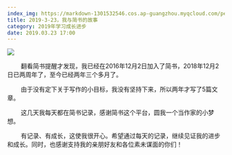 ```yaml
---
index_img: https://markdown-1301532546.cos.ap-guangzhou.myqcloud.com/peipei_blog/20210921143946.jpeg
title: 2019-3-23，我与简书的故事
category: 2019年学习成长进步
date: 2019.03.23 17:00
---
```


![](https://markdown-1301532546.cos.ap-guangzhou.myqcloud.com/peipei_blog/20210921143946.jpeg)  



        翻看简书提醒才发现，我已经在2016年12月2日加入了简书，2018年12月2日已两周年了，至今已经两年三个多月了。  

        由于没有定下关于写作的小目标，我没有坚持下来，所以两年才写了5篇文章。  

        这几天我每天都在简书记录，感谢简书这个平台，圆我一个当作家的小梦想。

        有记录、有成长，这使我很开心。希望通过每天的记录，继续见证我的进步和成长。同时，也感谢支持我的亲朋好友和各位素未谋面的你们！